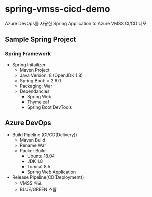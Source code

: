 # spring-vmss-cicd-demo
Azure DevOps를 사용한 Spring Application to Azure VMSS CI/CD 데모

## Sample Spring Project
### Spring Framework
- Spring Initailizer
    - Maven Project
    - Java Version: 8 (OpenJDK 1.8)
    - Spring Boot: > 2.6.0
    - Packaging: War
    - Dependancies   
        - Spring Web
        - Thymeleaf
        - Spring Boot DevTools

## Azure DevOps
- Build Pipeline (CI/CD(Delivery))
    - Maven Build
    - Rename War
    - Packer Build
        - Ubuntu 18.04
        - JDK 1.8
        - Tomcat 8.5
        - Spring Web Application
- Release Pipeline(CD(Deployment))
    - VMSS 배포
    - BLUE/GREEN 스왑
